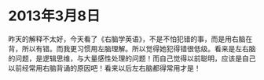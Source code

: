 # 2013年3月8日

昨天的解释不太好，今天看了《右脑学英语》，不是不怕犯错的事，而是用右脑在背，所以有错。而我更习惯用左脑理解。所以觉得她犯得错很低级。看来是左右脑的问题，是逻辑思维，与大量感性处理的问题！而自己觉得以前聪明，应该是自己以前经常用右脑背诵的原因吧！看来以后左右脑都得常用才是！